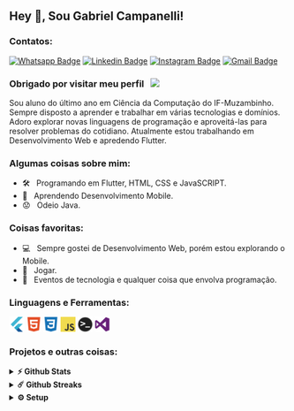 ## Hey 👋, Sou Gabriel Campanelli!

### Contatos:

[![Whatsapp Badge](https://img.shields.io/badge/WhatsApp-25D366?style=for-the-badge&logo=whatsapp&logoColor=white)](https://api.whatsapp.com/send?phone=5535997248157&text=Ol%C3%A1%2C%20Vin%C3%ADcius!)
[![Linkedin Badge](https://img.shields.io/badge/LinkedIn-0077B5?style=for-the-badge&logo=linkedin&logoColor=white)](https://www.linkedin.com/in/GabrielCampanelli/)
[![Instagram Badge](https://img.shields.io/badge/Instagram-E4405F?style=for-the-badge&logo=instagram&logoColor=white)](https://instagram.com/gabrielcampanelli12/)
[![Gmail Badge](https://img.shields.io/badge/Gmail-D14836?style=for-the-badge&logo=gmail&logoColor=white)]( href="mailto:gcepeteli15@gmail.com?subject=Hello%20again)



### Obrigado por visitar meu perfil &nbsp; ![](https://visitor-badge.glitch.me/badge?page_id=GCampanelliC.GCampanelliC&style=flat-square&color=0088cc)

Sou aluno do último ano em Ciência da Computação do IF-Muzambinho. Sempre disposto a aprender e trabalhar em várias tecnologias e domínios. Adoro explorar novas linguagens de programação  e aproveitá-las para resolver problemas do cotidiano. Atualmente estou trabalhando em Desenvolvimento Web e apredendo Flutter.



### Algumas coisas sobre mim:

- 🛠 &nbsp; Programando em Flutter, HTML, CSS e JavaSCRIPT.
- 🚀 &nbsp; Aprendendo Desenvolvimento Mobile.
- :worried: &nbsp; Odeio Java.


### Coisas favoritas:

- 💻 &nbsp; Sempre gostei de Desenvolvimento Web, porém estou explorando o Mobile.
- 👾 &nbsp; Jogar.
- 🍕 &nbsp; Eventos de tecnologia e qualquer coisa que envolva programação.

### Linguagens e Ferramentas:

<code><img height="27" src="https://github.com/devicons/devicon/blob/master/icons/flutter/flutter-original.svg" alt="Flutter"></code>
<code><img height="27" src="https://github.com/devicons/devicon/blob/master/icons/html5/html5-plain.svg" alt="HTML"></code>
<code><img height="27" src="https://github.com/devicons/devicon/blob/master/icons/css3/css3-plain.svg" alt="CSS"></code>
<code><img height="27" src="https://raw.githubusercontent.com/github/explore/80688e429a7d4ef2fca1e82350fe8e3517d3494d/topics/javascript/javascript.png" alt="javascript"></code>
<code><img height="27" src="https://raw.githubusercontent.com/github/explore/80688e429a7d4ef2fca1e82350fe8e3517d3494d/topics/terminal/terminal.png" alt="terminal"></code>
<code><img height="27" src="https://github.com/devicons/devicon/blob/master/icons/visualstudio/visualstudio-plain.svg" alt="visualestudio"></code>

<!--
<code><img height="25" src="https://raw.githubusercontent.com/github/explore/80688e429a7d4ef2fca1e82350fe8e3517d3494d/topics/sass/sass.png" alt="sass"></code>
-->

### Projetos e outras coisas:

<details>	
  <summary><b>⚡ Github Stats</b></summary>

<img height="180em" src="https://github-readme-stats.vercel.app/api?username=viniciussiIva&show_icons=true&hide_border=true&&count_private=true&include_all_commits=true" />
<img height="180em" src="https://github-readme-stats.vercel.app/api/top-langs/?username=viniciussiIva&exclude_repo=KNN-Image-Classification&show_icons=true&hide_border=true&layout=compact&langs_count=8"/>
</details>

<details>	
  <summary><b>☄️ Github Streaks</b></summary>

<img height="180em" src="https://github-readme-streak-stats.herokuapp.com/?user=viniciussiIva&hide_border=true" />
</details>

 
<details>	
  <br />
  <summary><b>⚙️ Setup</b></summary>
  	<ul>
  	    <li><b>OS:</b> Windows 10</li>
  	    <li><b>Navegador: </b> Google Chrome</li>
	    <li><b>Terminal: </b> CMD </li>
	    <li><b>IDE:</b> VSCode </li>
	    <br />
	
	
</details>




</div>

